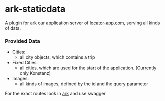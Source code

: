 # ark-staticdata
A plugin for [ark](https://github.com/locator-kn/ark) our application server of [locator-app.com](http://www.locator-app.com/), serving all kinds of data.

### Provided Data
 - Cities:
    - all city objects, which contains a trip
 - Fixed Cities:
    - all cities, which are used for the start of the application. (Currently only Konstanz)
 - Images:
    - all kinds of images, defined by the id and the query parameter

For the exact routes look in [ark](https://github.com/locator-kn/ark) and use swagger
